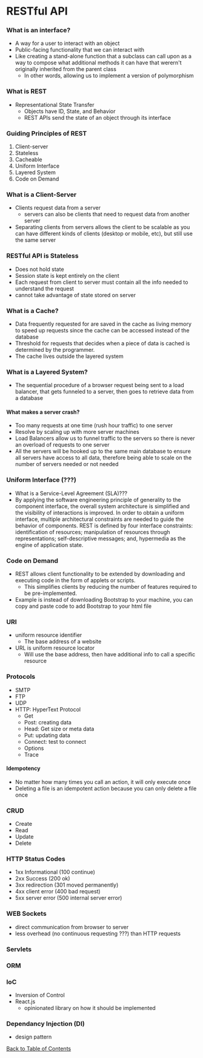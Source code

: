 # RESTful API

### What is an interface?

- A way for a user to interact with an object
- Public-facing functionality that we can interact with
- Like creating a stand-alone function that a subclass can call upon as a way to compose what additional methods it can have that werern't originally inherited from the parent class
  - In other words, allowing us to implement a version of polymorphism

### What is REST

- Representational State Transfer
  - Objects have ID, State, and Behavior
  - REST APIs send the state of an object through its interface

### Guiding Principles of REST

1. Client-server
2. Stateless
3. Cacheable
4. Uniform Interface
5. Layered System
6. Code on Demand

### What is a Client-Server

- Clients request data from a server
  - servers can also be clients that need to request data from another server
- Separating clients from servers allows the client to be scalable as you can have different kinds of clients (desktop or mobile, etc), but still use the same server

### RESTful API is Stateless

- Does not hold state
- Session state is kept entirely on the client
- Each request from client to server must contain all the info needed to understand the request
- cannot take advantage of state stored on server

### What is a Cache?

- Data frequently requested for are saved in the cache as living memory to speed up requests since the cache can be accessed instead of the database
- Threshold for requests that decides when a piece of data is cached is determined by the programmer.
- The cache lives outside the layered system

### What is a Layered System?

- The sequential procedure of a browser request being sent to a load balancer, that gets funneled to a server, then goes to retrieve data from a database

#### What makes a server crash?

- Too many requests at one time (rush hour traffic) to one server
- Resolve by scaling up with more server machines
- Load Balancers allow us to funnel traffic to the servers so there is never an overload of requests to one server
- All the servers will be hooked up to the same main database to ensure all servers have access to all data, therefore being able to scale on the number of servers needed or not needed

### Uniform Interface (???)

- What is a Service-Level Agreement (SLA)???
- By applying the software engineering principle of generality to the component interface, the overall system architecture is simplified and the visibility of interactions is improved. In order to obtain a uniform interface, multiple architectural constraints are needed to guide the behavior of components. REST is defined by four interface constraints: identification of resources; manipulation of resources through representations; self-descriptive messages; and, hypermedia as the engine of application state.

### Code on Demand

- REST allows client functionality to be extended by downloading and executing code in the form of applets or scripts.
  - This simplifies clients by reducing the number of features required to be pre-implemented.
- Example is instead of downloading Bootstrap to your machine, you can copy and paste code to add Bootstrap to your html file

### URI

- uniform resource identifier
  - The base address of a website
- URL is uniform resource locator
  - Will use the base address, then have additional info to call a specific resource

### Protocols

- SMTP
- FTP
- UDP
- HTTP: HyperText Protocol
  - Get
  - Post: creating data
  - Head: Get size or meta data
  - Put: updating data
  - Connect: test to connect
  - Options
  - Trace

#### Idempotency

- No matter how many times you call an action, it will only execute once
- Deleting a file is an idempotent action because you can only delete a file once

### CRUD

- Create
- Read
- Update
- Delete

### HTTP Status Codes

- 1xx Informational (100 continue)
- 2xx Success (200 ok)
- 3xx redirection (301 moved permanently)
- 4xx client error (400 bad request)
- 5xx server error (500 internal server error)

### WEB Sockets

- direct communication from browser to server
- less overhead (no continuous requesting ???) than HTTP requests

### Servlets

### ORM

### IoC

- Inversion of Control
- React.js
  - opinionated library on how it should be implemented

### Dependancy Injection (DI)

- design pattern

[Back to Table of Contents](https://github.com/tashi-ono/GetReady_Notes)
